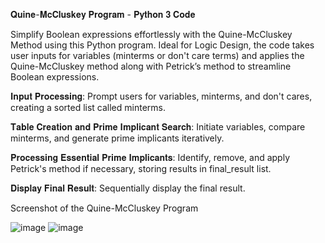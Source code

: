 𝐐𝐮𝐢𝐧𝐞-𝐌𝐜𝐂𝐥𝐮𝐬𝐤𝐞𝐲 𝐏𝐫𝐨𝐠𝐫𝐚𝐦 - 𝐏𝐲𝐭𝐡𝐨𝐧 𝟑 𝐂𝐨𝐝𝐞

Simplify Boolean expressions effortlessly with the Quine-McCluskey Method using this Python program. 
Ideal for Logic Design, the code takes user inputs for variables (minterms or don't care terms) and applies the Quine-McCluskey method along with Petrick’s method to streamline Boolean expressions.

𝐈𝐧𝐩𝐮𝐭 𝐏𝐫𝐨𝐜𝐞𝐬𝐬𝐢𝐧𝐠:
Prompt users for variables, minterms, and don't cares, creating a sorted list called minterms.

𝐓𝐚𝐛𝐥𝐞 𝐂𝐫𝐞𝐚𝐭𝐢𝐨𝐧 𝐚𝐧𝐝 𝐏𝐫𝐢𝐦𝐞 𝐈𝐦𝐩𝐥𝐢𝐜𝐚𝐧𝐭 𝐒𝐞𝐚𝐫𝐜𝐡:
Initiate variables, compare minterms, and generate prime implicants iteratively.

𝐏𝐫𝐨𝐜𝐞𝐬𝐬𝐢𝐧𝐠 𝐄𝐬𝐬𝐞𝐧𝐭𝐢𝐚𝐥 𝐏𝐫𝐢𝐦𝐞 𝐈𝐦𝐩𝐥𝐢𝐜𝐚𝐧𝐭𝐬:
Identify, remove, and apply Petrick's method if necessary, storing results in final_result list.

𝐃𝐢𝐬𝐩𝐥𝐚𝐲 𝐅𝐢𝐧𝐚𝐥 𝐑𝐞𝐬𝐮𝐥𝐭:
Sequentially display the final result.

Screenshot of the Quine-McCluskey Program

![image](https://github.com/Xtiantzyyy/Quine-McCluskey-Program/assets/87014015/0992f145-fce4-4769-bb86-b6a6186876b3)
![image](https://github.com/Xtiantzyyy/Quine-McCluskey-Program/assets/87014015/e7ae923b-efeb-47e9-8927-f6bd8462c691)

